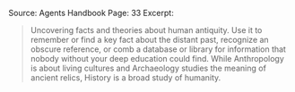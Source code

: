 Source: Agents Handbook
Page: 33
Excerpt:
> Uncovering facts and theories about human antiquity. Use it to remember or find a key fact about the distant past, recognize an obscure reference, or comb a database or library for information that nobody without your deep education could find. While Anthropology is about living cultures and Archaeology studies the meaning of ancient relics, History is a broad study of humanity.